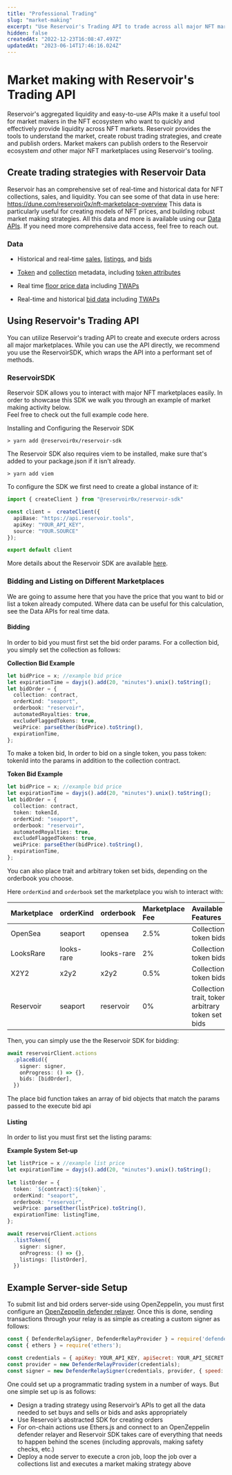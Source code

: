 ```yaml
---
title: "Professional Trading"
slug: "market-making"
excerpt: "Use Reservoir's Trading API to trade across all major NFT marketplaces"
hidden: false
createdAt: "2022-12-23T16:08:47.497Z"
updatedAt: "2023-06-14T17:46:16.024Z"
---
```

# Market making with Reservoir's Trading API

Reservoir's aggregated liquidity and easy-to-use APIs make it a useful tool for market makers in the NFT ecosystem who want to quickly and effectively provide liquidity across NFT markets. Reservoir provides the tools to understand the market, create robust trading strategies, and create and publish orders. Market makers can publish orders to the Reservoir ecosystem _and_ other major NFT marketplaces using Reservoir's tooling. 

## Create trading strategies with Reservoir Data

Reservoir has an comprehensive set of real-time and historical data for NFT collections, sales, and liquidity. You can see some of that data in use here: <https://dune.com/reservoir0x/nft-marketplace-overview> This data is particularly useful for creating models of NFT prices, and building robust market making strategies. All this data and more is available using our [Data APIs](https://docs.reservoir.tools/reference/overview). If you need more comprehensive data access, feel free to reach out. 

### Data

- Historical and real-time [sales](https://docs.reservoir.tools/reference/getsalesv5), [listings](https://docs.reservoir.tools/reference/getordersasksv4), and [bids](https://docs.reservoir.tools/reference/getordersbidsv5)

- [Token](https://docs.reservoir.tools/reference/gettokensv6) and [collection](https://docs.reservoir.tools/reference/getcollectionsv5) metadata, including [token attributes](https://docs.reservoir.tools/reference/getcollectionscollectionattributesallv4)

- Real time [floor price data](https://docs.reservoir.tools/reference/geteventscollectionsflooraskv2) including [TWAPs](https://docs.reservoir.tools/reference/getoraclecollectionsflooraskv5)

- Real-time and historical [bid data](https://docs.reservoir.tools/reference/geteventscollectionstopbidv2) including [TWAPs](https://docs.reservoir.tools/reference/getoraclecollectionstopbidv2)

## Using Reservoir's Trading API

You can utilize Reservoir's trading API to create and execute orders across all major marketplaces. While you can use the API directly, we recommend you use the ReservoirSDK, which wraps the API into a performant set of methods.

### ReservoirSDK

Reservoir SDK allows you to interact with major NFT marketplaces easily. In order to showcase this SDK we walk you through an example of market making activity below.  
Feel free to check out the full example code here.

Installing and Configuring the Reservoir SDK

```shell
> yarn add @reservoir0x/reservoir-sdk
```

The Reservoir SDK also requires viem to be installed, make sure that's added to your package.json if it isn't already.

```shell
> yarn add viem
```

To configure the SDK we first need to create a global instance of it:

```typescript
import { createClient } from "@reservoir0x/reservoir-sdk"

const client =  createClient({
  apiBase: "https://api.reservoir.tools",
  apiKey: "YOUR_API_KEY",
  source: "YOUR.SOURCE"
});

export default client
```

More details about the Reservoir SDK are available [here](https://docs.reservoir.tools/reference/reservoir-sdk-jstsnode).

### Bidding and Listing on Different Marketplaces

We are going to assume here that you have the price that you want to bid or list a token already computed. Where data can be useful for this calculation, see the Data APIs for real time data. 

#### Bidding

In order to bid you must first set the bid order params. For a collection bid, you simply set the collection as follows:

**Collection Bid Example**

```typescript
let bidPrice = x; //example bid price  
let expirationTime = dayjs().add(20, "minutes").unix().toString(); 
let bidOrder = {
  collection: contract,
  orderKind: "seaport",
  orderbook: "reservoir",
  automatedRoyalties: true,
  excludeFlaggedTokens: true,
  weiPrice: parseEther(bidPrice).toString(),
  expirationTime,
};
```

To make a token bid, In order to bid on a single token, you pass token: tokenId into the params in addition to the collection contract.

**Token Bid Example**

```typescript
let bidPrice = x; //example bid price  
let expirationTime = dayjs().add(20, "minutes").unix().toString();
let bidOrder = {
  collection: contract,
  token: tokenId,
  orderKind: "seaport",
  orderbook: "reservoir",
  automatedRoyalties: true,
  excludeFlaggedTokens: true,
  weiPrice: parseEther(bidPrice).toString(),
  expirationTime,
};
```

You can also place trait and arbitrary token set bids, depending on the orderbook you choose. 

Here `orderKind` and `orderbook` set the marketplace you wish to interact with:

| Marketplace | orderKind  | orderbook  | Marketplace Fee | Available Features                                |
| :---------- | :--------- | :--------- | :-------------- | :------------------------------------------------ |
| OpenSea     | seaport    | opensea    | 2.5%            | Collection, token bids                            |
| LooksRare   | looks-rare | looks-rare | 2%              | Collection, token bids                            |
| X2Y2        | x2y2       | x2y2       | 0.5%            | Collection, token bids                            |
| Reservoir   | seaport    | reservoir  | 0%              | Collection, trait, token arbitrary token set bids |

Then, you can simply use the the Reservoir SDK for bidding:

```typescript
await reservoirClient.actions
  .placeBid({
    signer: signer,
    onProgress: () => {},
    bids: [bidOrder],
  })
```

The place bid function takes an array of bid objects that match the params passed to the execute bid api 

#### Listing

In order to list you must first set the listing params:

**Example System Set-up**

```typescript
let listPrice = x //example list price 
let expirationTime = dayjs().add(20, "minutes").unix().toString();
 
let listOrder = {
  token: `${contract}:${token}`,
  orderKind: "seaport",
  orderbook: "reservoir",
  weiPrice: parseEther(listPrice).toString(),
  expirationTime: listingTime,
};

await reservoirClient.actions
  .listToken({
    signer: signer,
    onProgress: () => {},
    listings: [listOrder],
  })
```

## Example Server-side Setup

To submit list and bid orders server-side using OpenZeppelin, you must first configure an [OpenZeppelin defender relayer](https://www.openzeppelin.com/defender). Once this is done, sending transactions through your relay is as simple as creating a custom signer as follows:

```javascript
const { DefenderRelaySigner, DefenderRelayProvider } = require('defender-relay-client/lib/ethers');
const { ethers } = require('ethers');

const credentials = { apiKey: YOUR_API_KEY, apiSecret: YOUR_API_SECRET };
const provider = new DefenderRelayProvider(credentials);
const signer = new DefenderRelaySigner(credentials, provider, { speed: 'fast' });
```

One could set up a programmatic trading system in a number of ways. But one simple set up is as follows:  

- Design a trading strategy using Reservoir’s APIs to get all the data needed to set buys and sells or bids and asks appropriately
- Use Reservoir’s abstracted SDK for creating orders
- For on-chain actions use Ethers.js and connect to an OpenZeppelin defender relayer and Reservoir SDK takes care of everything that needs to happen behind the scenes (including approvals, making safety checks, etc.)
- Deploy a node server to execute a cron job, loop the job over a collections list and executes a market making strategy above